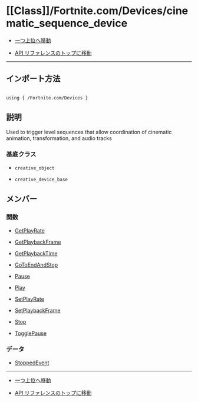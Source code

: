 # [[Class]]/Fortnite.com/Devices/cinematic_sequence_device

- [一つ上位へ移動](../main.md)

- [API リファレンスのトップに移動](/main.md)

---

## インポート方法

```verse

using { /Fortnite.com/Devices }

```

## 説明

Used to trigger level sequences that allow coordination of cinematic animation, transformation, and audio tracks

### 基底クラス

- `creative_object`

- `creative_device_base`

## メンバー

### 関数

- [GetPlayRate](./F_GetPlayRate/main.md)

- [GetPlaybackFrame](./F_GetPlaybackFrame/main.md)

- [GetPlaybackTime](./F_GetPlaybackTime/main.md)

- [GoToEndAndStop](./F_GoToEndAndStop/main.md)

- [Pause](./F_Pause/main.md)

- [Play](./F_Play/main.md)

- [SetPlayRate](./F_SetPlayRate/main.md)

- [SetPlaybackFrame](./F_SetPlaybackFrame/main.md)

- [Stop](./F_Stop/main.md)

- [TogglePause](./F_TogglePause/main.md)

### データ

- [StoppedEvent](./D_StoppedEvent/main.md)

---

- [一つ上位へ移動](../main.md)

- [API リファレンスのトップに移動](/main.md)
